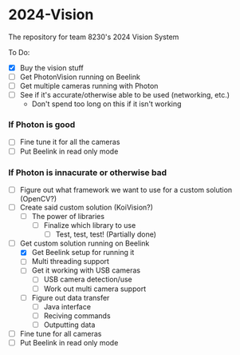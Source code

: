 # 2024-Vision
The repository for team 8230's 2024 Vision System

To Do:

- [x] Buy the vision stuff
- [ ] Get PhotonVision running on Beelink
- [ ] Get multiple cameras running with Photon
- [ ] See if it's accurate/otherwise able to be used (networking, etc.)
    - Don't spend too long on this if it isn't working

### If Photon is good

- [ ] Fine tune it for all the cameras
- [ ] Put Beelink in read only mode

### If Photon is innacurate or otherwise bad

- [ ] Figure out what framework we want to use for a custom solution (OpenCV?)
- [ ] Create said custom solution (KoiVision?)
    - [ ] The power of libraries
        - [ ] Finalize which library to use
            - [ ] Test, test, test! (Partially done)
- [ ] Get custom solution running on Beelink
    - [x] Get Beelink setup for running it
    - [ ] Multi threading support
    - [ ] Get it working with USB cameras
        - [ ] USB camera detection/use
        - [ ] Work out multi camera support
    - [ ] Figure out data transfer
        - [ ] Java interface
        - [ ] Reciving commands
        - [ ] Outputting data
- [ ] Fine tune for all cameras
- [ ] Put Beelink in read only mode
